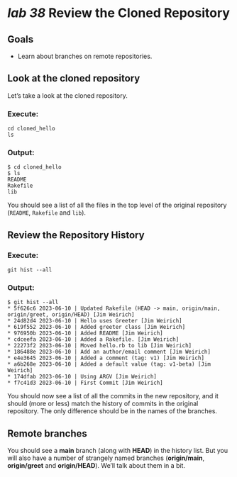 # *lab 38* Review the Cloned Repository

## Goals

- Learn about branches on remote repositories.

## Look at the cloned repository

Let’s take a look at the cloned repository.

### **Execute:**

``` instructions
cd cloned_hello
ls
```

### **Output:**

``` sample
$ cd cloned_hello
$ ls
README
Rakefile
lib
```

You should see a list of all the files in the top level of the original
repository (`README`, `Rakefile` and `lib`).

## Review the Repository History

### **Execute:**

``` instructions
git hist --all
```

### **Output:**

``` sample
$ git hist --all
* 5f626c6 2023-06-10 | Updated Rakefile (HEAD -> main, origin/main, origin/greet, origin/HEAD) [Jim Weirich]
* 24d82d4 2023-06-10 | Hello uses Greeter [Jim Weirich]
* 619f552 2023-06-10 | Added greeter class [Jim Weirich]
* 976950b 2023-06-10 | Added README [Jim Weirich]
* cdceefa 2023-06-10 | Added a Rakefile. [Jim Weirich]
* 22273f2 2023-06-10 | Moved hello.rb to lib [Jim Weirich]
* 186488e 2023-06-10 | Add an author/email comment [Jim Weirich]
* e4e3645 2023-06-10 | Added a comment (tag: v1) [Jim Weirich]
* a6b268e 2023-06-10 | Added a default value (tag: v1-beta) [Jim Weirich]
* 174dfab 2023-06-10 | Using ARGV [Jim Weirich]
* f7c41d3 2023-06-10 | First Commit [Jim Weirich]
```

You should now see a list of all the commits in the new repository, and
it should (more or less) match the history of commits in the original
repository. The only difference should be in the names of the branches.

## Remote branches

You should see a **main** branch (along with **HEAD**) in the history
list. But you will also have a number of strangely named branches
(**origin/main**, **origin/greet** and **origin/HEAD**). We’ll talk
about them in a bit.

